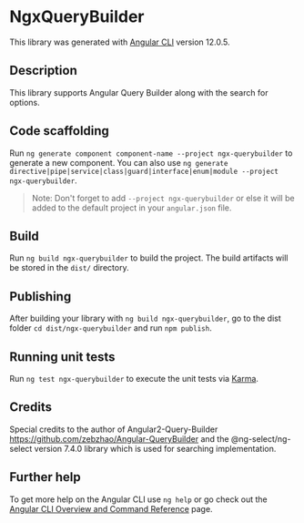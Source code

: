 # NgxQueryBuilder

This library was generated with [Angular CLI](https://github.com/angular/angular-cli) version 12.0.5.

## Description

This library supports Angular Query Builder along with the search for options.

## Code scaffolding

Run `ng generate component component-name --project ngx-querybuilder` to generate a new component. You can also use `ng generate directive|pipe|service|class|guard|interface|enum|module --project ngx-querybuilder`.
> Note: Don't forget to add `--project ngx-querybuilder` or else it will be added to the default project in your `angular.json` file. 

## Build

Run `ng build ngx-querybuilder` to build the project. The build artifacts will be stored in the `dist/` directory.

## Publishing

After building your library with `ng build ngx-querybuilder`, go to the dist folder `cd dist/ngx-querybuilder` and run `npm publish`.

## Running unit tests

Run `ng test ngx-querybuilder` to execute the unit tests via [Karma](https://karma-runner.github.io).

## Credits

Special credits to the author of Angular2-Query-Builder https://github.com/zebzhao/Angular-QueryBuilder and the @ng-select/ng-select version 7.4.0 library which is used for searching implementation.


## Further help

To get more help on the Angular CLI use `ng help` or go check out the [Angular CLI Overview and Command Reference](https://angular.io/cli) page.

